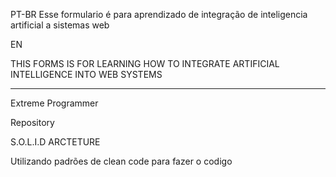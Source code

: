 PT-BR 
Esse formulario é para aprendizado de integração de  inteligencia artificial a sistemas web 

EN

THIS FORMS IS FOR LEARNING HOW TO INTEGRATE ARTIFICIAL INTELLIGENCE INTO WEB SYSTEMS



-----------------------------------------------------------------------------------
Extreme Programmer 

Repository 

S.O.L.I.D ARCTETURE 

Utilizando padrões de clean code para fazer o codigo
